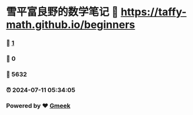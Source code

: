 # 雪平富良野的数学笔记 :link: https://taffy-math.github.io/beginners 
### :page_facing_up: [1](https://taffy-math.github.io/beginners/tag.html) 
### :speech_balloon: 0 
### :hibiscus: 5632 
### :alarm_clock: 2024-07-11 05:34:05 
### Powered by :heart: [Gmeek](https://github.com/Meekdai/Gmeek)

